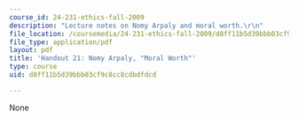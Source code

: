 ```yaml
---
course_id: 24-231-ethics-fall-2009
description: "Lecture notes on Nomy Arpaly and moral worth.\r\n"
file_location: /coursemedia/24-231-ethics-fall-2009/d8ff11b5d39bbb03cf9c8cc8cdbdfdcd_MIT24_231F09_lec22.pdf
file_type: application/pdf
layout: pdf
title: 'Handout 21: Nomy Arpaly, "Moral Worth"'
type: course
uid: d8ff11b5d39bbb03cf9c8cc8cdbdfdcd

---
```

None